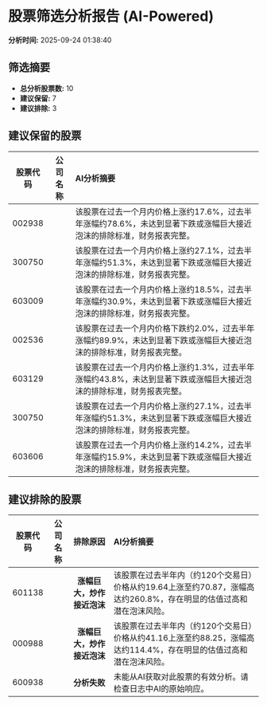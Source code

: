 # 股票筛选分析报告 (AI-Powered)

**分析时间:** 2025-09-24 01:38:40

## 筛选摘要

- **总分析股票数:** 10
- **建议保留:** 7
- **建议排除:** 3

## 建议保留的股票

| 股票代码 | 公司名称 | AI分析摘要 |
|:---:|:---:|:---|
| 002938 |  | 该股票在过去一个月内价格上涨约17.6%，过去半年涨幅约78.6%，未达到显著下跌或涨幅巨大接近泡沫的排除标准，财务报表完整。 |
| 300750 |  | 该股票在过去一个月内价格上涨约27.1%，过去半年涨幅约51.3%，未达到显著下跌或涨幅巨大接近泡沫的排除标准，财务报表完整。 |
| 603009 |  | 该股票在过去一个月内价格上涨约18.5%，过去半年涨幅约30.9%，未达到显著下跌或涨幅巨大接近泡沫的排除标准，财务报表完整。 |
| 002536 |  | 该股票在过去一个月内价格下跌约2.0%，过去半年涨幅约89.9%，未达到显著下跌或涨幅巨大接近泡沫的排除标准，财务报表完整。 |
| 603129 |  | 该股票在过去一个月内价格上涨约1.3%，过去半年涨幅约43.8%，未达到显著下跌或涨幅巨大接近泡沫的排除标准，财务报表完整。 |
| 300750 |  | 该股票在过去一个月内价格上涨约27.1%，过去半年涨幅约51.3%，未达到显著下跌或涨幅巨大接近泡沫的排除标准，财务报表完整。 |
| 603606 |  | 该股票在过去一个月内价格上涨约14.2%，过去半年涨幅约15.9%，未达到显著下跌或涨幅巨大接近泡沫的排除标准，财务报表完整。 |

## 建议排除的股票

| 股票代码 | 公司名称 | 排除原因 | AI分析摘要 |
|:---:|:---:|:---:|:---|
| 601138 |  | **涨幅巨大，炒作接近泡沫** | 该股票在过去半年内（约120个交易日）价格从约19.64上涨至约70.87，涨幅高达约260.8%，存在明显的估值过高和潜在泡沫风险。 |
| 000988 |  | **涨幅巨大，炒作接近泡沫** | 该股票在过去半年内（约120个交易日）价格从约41.16上涨至约88.25，涨幅高达约114.4%，存在明显的估值过高和潜在泡沫风险。 |
| 600938 |  | **分析失败** | 未能从AI获取对此股票的有效分析。请检查日志中AI的原始响应。 |
